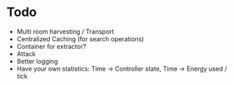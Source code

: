 # Todo

* Multi room harvesting / Transport
* Centralized Caching (for search operations)
* Container for extractor?
* Attack
* Better logging
* Have your own statistics: Time -> Controller state, Time -> Energy used / tick
